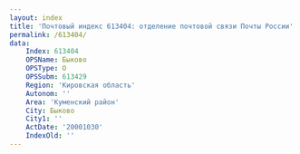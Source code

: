 ```yaml
---
layout: index
title: 'Почтовый индекс 613404: отделение почтовой связи Почты России'
permalink: /613404/
data:
    Index: 613404
    OPSName: Быково
    OPSType: О
    OPSSubm: 613429
    Region: 'Кировская область'
    Autonom: ''
    Area: 'Куменский район'
    City: Быково
    City1: ''
    ActDate: '20001030'
    IndexOld: ''
---
```

